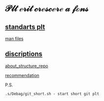 # $\mathscr{Plt\ erit\ crescere\ a\ fons}$

## [standarts plt](.d/.man/standarts)

[man files](.d/.man/standarts/fn_man_files/tml.man)

## [discriptions](.d/.lego)
    
[about_structure_repo](.d/.lego/about_structure_repo.man)

[recommendation](.d/.lego/recommendation.man)

P.S.

    .s/Debag/git_short.sh - start short git plt